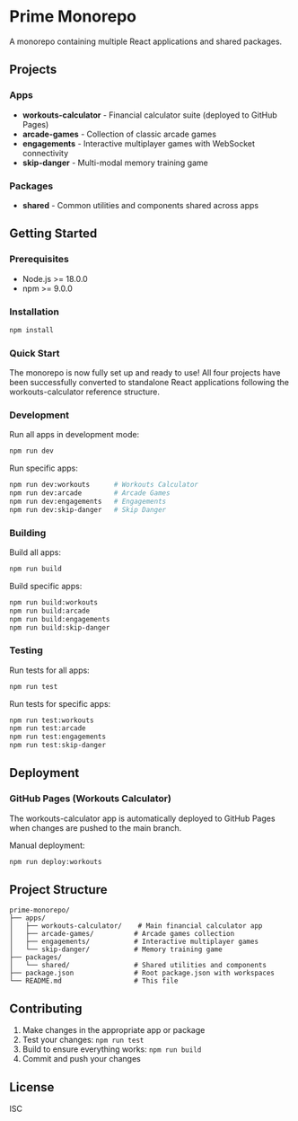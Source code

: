 # Prime Monorepo

A monorepo containing multiple React applications and shared packages.

## Projects

### Apps

- **workouts-calculator** - Financial calculator suite (deployed to GitHub Pages)
- **arcade-games** - Collection of classic arcade games
- **engagements** - Interactive multiplayer games with WebSocket connectivity
- **skip-danger** - Multi-modal memory training game

### Packages

- **shared** - Common utilities and components shared across apps

## Getting Started

### Prerequisites

- Node.js >= 18.0.0
- npm >= 9.0.0

### Installation

```bash
npm install
```

### Quick Start

The monorepo is now fully set up and ready to use! All four projects have been successfully converted to standalone React applications following the workouts-calculator reference structure.

### Development

Run all apps in development mode:

```bash
npm run dev
```

Run specific apps:

```bash
npm run dev:workouts      # Workouts Calculator
npm run dev:arcade        # Arcade Games
npm run dev:engagements   # Engagements
npm run dev:skip-danger   # Skip Danger
```

### Building

Build all apps:

```bash
npm run build
```

Build specific apps:

```bash
npm run build:workouts
npm run build:arcade
npm run build:engagements
npm run build:skip-danger
```

### Testing

Run tests for all apps:

```bash
npm run test
```

Run tests for specific apps:

```bash
npm run test:workouts
npm run test:arcade
npm run test:engagements
npm run test:skip-danger
```

## Deployment

### GitHub Pages (Workouts Calculator)

The workouts-calculator app is automatically deployed to GitHub Pages when changes are pushed to the main branch.

Manual deployment:

```bash
npm run deploy:workouts
```

## Project Structure

```
prime-monorepo/
├── apps/
│   ├── workouts-calculator/    # Main financial calculator app
│   ├── arcade-games/          # Arcade games collection
│   ├── engagements/           # Interactive multiplayer games
│   └── skip-danger/           # Memory training game
├── packages/
│   └── shared/                # Shared utilities and components
├── package.json               # Root package.json with workspaces
└── README.md                  # This file
```

## Contributing

1. Make changes in the appropriate app or package
2. Test your changes: `npm run test`
3. Build to ensure everything works: `npm run build`
4. Commit and push your changes

## License

ISC
